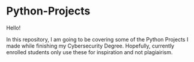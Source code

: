 # Python-Projects

Hello! 

In this repository, I am going to be covering some of the Python Projects I made while finishing my Cybersecurity Degree. Hopefully, currently enrolled students only use these for inspiration and not plagiairism. 
